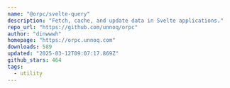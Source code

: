 ```yaml
---
name: "@orpc/svelte-query"
description: "Fetch, cache, and update data in Svelte applications."
repo_url: "https://github.com/unnoq/orpc"
author: "dinwwwh"
homepage: "https://orpc.unnoq.com"
downloads: 589
updated: "2025-03-12T09:07:17.869Z"
github_stars: 464
tags: 
  - utility
---
```

